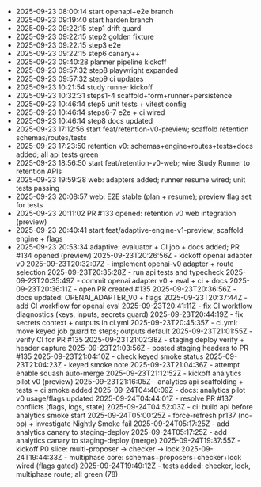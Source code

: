 - 2025-09-23 08:00:14 start openapi+e2e branch
- 2025-09-23 09:19:40 start harden branch
- 2025-09-23 09:22:15 step1 drift guard
- 2025-09-23 09:22:15 step2 golden fixture
- 2025-09-23 09:22:15 step3 e2e
- 2025-09-23 09:22:15 step6 canary++
- 2025-09-23 09:40:28 planner pipeline kickoff
- 2025-09-23 09:57:32 step8 playwright expanded
- 2025-09-23 09:57:32 step9 ci updates
- 2025-09-23 10:21:54 study runner kickoff
- 2025-09-23 10:32:31 steps1-4 scaffold+form+runner+persistence
- 2025-09-23 10:46:14 step5 unit tests + vitest config
- 2025-09-23 10:46:14 steps6-7 e2e + ci wired
- 2025-09-23 10:46:14 step8 docs updated
- 2025-09-23 17:12:56 start feat/retention-v0-preview; scaffold retention schemas/routes/tests
- 2025-09-23 17:23:50 retention v0: schemas+engine+routes+tests+docs added; all api tests green
- 2025-09-23 18:56:50 start feat/retention-v0-web; wire Study Runner to retention APIs
- 2025-09-23 19:59:28 web: adapters added; runner resume wired; unit tests passing
- 2025-09-23 20:08:57 web: E2E stable (plan + resume); preview flag set for tests
- 2025-09-23 20:11:02 PR #133 opened: retention v0 web integration (preview)
- 2025-09-23 20:40:41 start feat/adaptive-engine-v1-preview; scaffold engine + flags
- 2025-09-23 20:53:34 adaptive: evaluator + CI job + docs added; PR #134 opened (preview)
2025-09-23T20:26:56Z - kickoff openai adapter v0
2025-09-23T20:32:07Z - implement openai-v0 adapter + route selection
2025-09-23T20:35:28Z - run api tests and typecheck
2025-09-23T20:35:49Z - commit openai adapter v0 + eval + ci + docs
2025-09-23T20:36:11Z - open PR created #135
2025-09-23T20:36:56Z - docs updated: OPENAI_ADAPTER_V0 + flags
2025-09-23T20:37:44Z - add CI workflow for openai eval
2025-09-23T20:41:11Z - fix CI workflow diagnostics (keys, inputs, secrets guard)
2025-09-23T20:44:19Z - fix secrets context + outputs in ci.yml
2025-09-23T20:45:35Z - ci.yml: move keyed job guard to steps; outputs default
2025-09-23T21:01:55Z - verify CI for PR #135
2025-09-23T21:02:38Z - staging deploy verify + header capture
2025-09-23T21:03:56Z - posted staging headers to PR #135
2025-09-23T21:04:10Z - check keyed smoke status
2025-09-23T21:04:23Z - keyed smoke note
2025-09-23T21:04:36Z - attempt enable squash auto-merge
2025-09-23T21:12:52Z - kickoff analytics pilot v0 (preview)
2025-09-23T21:16:05Z - analytics api scaffolding + tests + ci smoke added
2025-09-24T04:40:09Z - docs: analytics pilot v0 usage/flags updated
2025-09-24T04:44:01Z - resolve PR #137 conflicts (flags, logs, state)
2025-09-24T04:52:03Z - ci: build api before analytics smoke start
2025-09-24T05:00:25Z - force-refresh pr137 (no-op) + investigate Nightly Smoke fail
2025-09-24T05:17:25Z - add analytics canary to staging-deploy
2025-09-24T05:17:25Z - add analytics canary to staging-deploy (merge)
2025-09-24T19:37:55Z - kickoff P0 slice: multi-proposer → checker → lock
2025-09-24T19:44:33Z - multiphase core: schemas+proposers+checker+lock wired (flags gated)
2025-09-24T19:49:12Z - tests added: checker, lock, multiphase route; all green (78)
